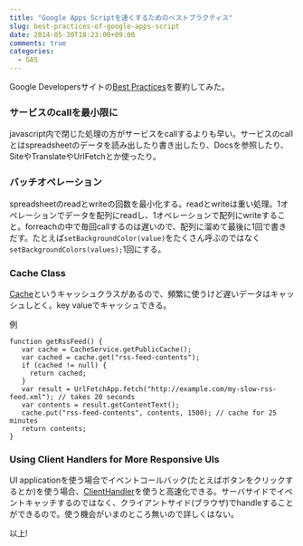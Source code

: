 ```yaml
---
title: "Google Apps Scriptを速くするためのベストプラクティス"
slug: best-practices-of-google-apps-script
date: 2014-05-30T18:23:00+09:00
comments: true
categories: 
  - GAS
---
```


Google Developersサイトの[Best Practices](https://developers.google.com/apps-script/best_practices?hl=ja)を要約してみた。

<!--more-->

### サービスのcallを最小限に

javascript内で閉じた処理の方がサービスをcallするよりも早い。サービスのcallとはspreadsheetのデータを読み出したり書き出したり、Docsを参照したり、SiteやTranslateやUrlFetchとか使ったり。

### バッチオペレーション

spreadsheetのreadとwriteの回数を最小化する。readとwriteは重い処理。1オペレーションでデータを配列にreadし、1オペレーションで配列にwriteすること。forreachの中で毎回callするのは遅いので、配列に溜めて最後に1回で書きだす。たとえば`setBackgroundColor(value)`をたくさん呼ぶのではなく`setBackgroundColors(values);`1回にする。


### Cache Class

[Cache](https://developers.google.com/apps-script/reference/cache/cache?hl=ja)というキャッシュクラスがあるので、頻繁に使うけど遅いデータはキャッシュしとく。key valueでキャッシュできる。

例

~~~
function getRssFeed() {
   var cache = CacheService.getPublicCache();
   var cached = cache.get("rss-feed-contents");
   if (cached != null) {
     return cached;
   }
   var result = UrlFetchApp.fetch("http://example.com/my-slow-rss-feed.xml"); // takes 20 seconds
   var contents = result.getContentText();
   cache.put("rss-feed-contents", contents, 1500); // cache for 25 minutes
   return contents;
}
~~~

### Using Client Handlers for More Responsive UIs

UI applicationを使う場合でイベントコールバック(たとえばボタンをクリックするとか)を使う場合、[ClientHandler](https://developers.google.com/apps-script/reference/ui/client-handler?hl=ja)を使うと高速化できる。サーバサイドでイベントキャッチするのではなく、クライアントサイド(ブラウザ)でhandleすることができるので。使う機会がいまのところ無いので詳しくはない。

以上!
